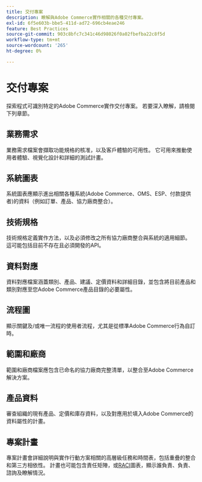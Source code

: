 ```yaml
---
title: 交付專案
description: 瞭解與Adobe Commerce實作相關的各種交付專案。
exl-id: 6f5e603b-bbe5-411d-ad72-696cb4eae246
feature: Best Practices
source-git-commit: 903c8bfc7c341c46d98026f0a02fbefba22c8f5d
workflow-type: tm+mt
source-wordcount: '265'
ht-degree: 0%

---
```


# 交付專案

探索程式可識別特定的Adobe Commerce實作交付專案。 若要深入瞭解，請檢閱下列章節。

## 業務需求

業務需求檔案會擷取功能規格的核准，以及客戶體驗的可用性。 它可用來推動使用者體驗、視覺化設計和詳細的測試計畫。

## 系統圖表

系統圖表應顯示進出相關各種系統(Adobe Commerce、OMS、ESP、付款提供者)的資料（例如訂單、產品、協力廠商整合）。

## 技術規格

技術規格定義實作方法，以及必須修改之所有協力廠商整合與系統的適用細節。 這可能包括目前不存在且必須開發的API。

## 資料對應

資料對應檔案涵蓋類別、產品、建議、定價資料和詳細目錄，並包含將目前產品和類別對應至您Adobe Commerce產品目錄的必要屬性。

## 流程圖

顯示關鍵及/或唯一流程的使用者流程，尤其是從標準Adobe Commerce行為自訂時。

## 範圍和廠商

範圍和廠商檔案應包含已命名的協力廠商完整清單，以整合至Adobe Commerce解決方案。

## 產品資料

審查組織的現有產品、定價和庫存資料，以及對應用於填入Adobe Commerce的資料屬性的計畫。

## 專案計畫

專案計畫會詳細說明與實作行動方案相關的高層級任務和時間表，包括重疊的整合和第三方相依性。 計畫也可能包含責任矩陣，或[RACI](../planning/ownership.md)圖表，顯示誰負責、負責、諮詢及瞭解情況。
